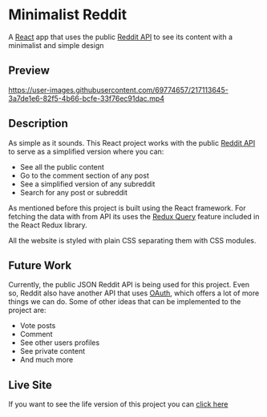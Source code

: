 # Minimalist Reddit
A [React](https://reactjs.org/) app that uses the public [Reddit API](https://github.com/reddit-archive/reddit/wiki/API) to see its content with a minimalist and simple design

## Preview

https://user-images.githubusercontent.com/69774657/217113645-3a7de1e6-82f5-4b66-bcfe-33f76ec91dac.mp4

## Description

As simple as it sounds. This React project works with the public [Reddit API](https://github.com/reddit-archive/reddit/wiki/API) to serve as a simplified version where you can:

- See all the public content
- Go to the comment section of any post
- See a simplified version of any subreddit
- Search for any post or subreddit

As mentioned before this project is built using the React framework. For fetching the data with from API its uses the [Redux Query](https://redux-toolkit.js.org/rtk-query/overview) feature included in the React Redux library.

All the website is styled with plain CSS separating them with CSS modules.

## Future Work

Currently, the public JSON Reddit API is being used for this project. Even so, Reddit also have another API that uses [OAuth](https://www.reddit.com/dev/api), which offers a lot of more things we can do. Some of other ideas that can be implemented to the project are:

- Vote posts
- Comment
- See other users profiles
- See private content
- And much more

## Live Site

If you want to see the life version of this project you can [click here](https://minimalist-reddit.netlify.app/)

